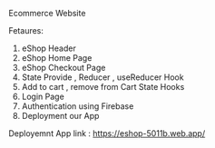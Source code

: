 Ecommerce Website 

Fetaures:
1. eShop Header 
2. eShop Home Page 
3. eShop Checkout Page
4. State Provide , Reducer , useReducer Hook 
5. Add to cart , remove from Cart State Hooks
6. Login Page 
7. Authentication using Firebase 
8. Deployment our App

Deployemnt App link :
https://eshop-5011b.web.app/


